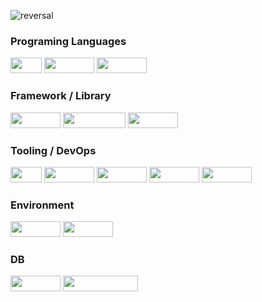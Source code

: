 ![reversal](https://capsule-render.vercel.app/api?type=rect&text=RECT&fontAlign=30&fontSize=30&desc=Use%20theme&descAlign=60&descAlignY=50&theme=radical)

### Programing Languages
<img src="https://img.shields.io/badge/Java-FB542B?style=flat&&logoColor=white" style="width:50px; height: 25px"/> <img src="https://img.shields.io/badge/JavaScript-F7DF1E?style=flat&logo=JavaScript&logoColor=black" style="width:80px; height: 25px"/> <img src="https://img.shields.io/badge/C Sharp-239120?style=flat&logo=C Sharp&logoColor=white" style="width:80px; height: 25px"/>  
 
### Framework / Library
<img src="https://img.shields.io/badge/Spring-6DB33F?style=flat&logo=Spring&logoColor=white" style="width:80px; height: 25px"/> <img src="https://img.shields.io/badge/Spring Boot-6DB33F?style=flat&logo=Spring Boot&logoColor=white" style="width:100px; height: 25px"/> <img src="https://img.shields.io/badge/jQuery-0769AD?style=flat&logo=jQuery&logoColor=white" style="width:80px; height: 25px"/> 
 
### Tooling / DevOps
<img src="https://img.shields.io/badge/Git-F05032?style=flat&logo=Git&logoColor=white" style="width:50px; height: 25px"/> <img src="https://img.shields.io/badge/GitHub-181717?style=flat&logo=GitHub&logoColor=white" style="width:80px; height: 25px"/> <img src="https://img.shields.io/badge/GitLab-FC6D26?style=flat&logo=GitLab&logoColor=white" style="width:80px; height: 25px"/>  <img src="https://img.shields.io/badge/Docker-2496ED?style=flat&logo=Docker&logoColor=white" style="width:80px; height: 25px"/> <img src="https://img.shields.io/badge/Jenkins-D24939?style=flat&logo=Jenkins&logoColor=white" style="width:80px; height: 25px"/> 
 
### Environment
<img src="https://img.shields.io/badge/Ubuntu-E95420?style=flat&logo=Ubuntu&logoColor=white" style="width:80px; height: 25px"/> <img src="https://img.shields.io/badge/Amazon EC2-FF9900?style=flat&logo=Amazon EC2&logoColor=white" style="width:80px; height: 25px"/> 
 
### DB
<img src="https://img.shields.io/badge/MariaDB-003545?style=flat&logo=MariaDB&logoColor=white" style="width:80px; height: 25px"/> <img src="https://img.shields.io/badge/Microsoft SQL Server-CC2927?style=flat&logo=Microsoft SQL Server&logoColor=white" style="width:120px; height: 25px"/>


